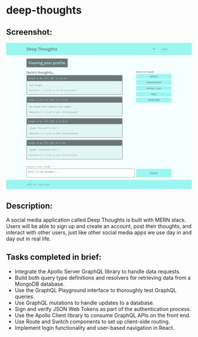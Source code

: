 # deep-thoughts

## Screenshot:
![](src/screenshot.png)

## Description:
A social media application called Deep Thoughts is built with MERN stack. Users will be able to sign up and create an account, post their thoughts, and interact with other users, just like other social media apps we use day in and day out in real life.

## Tasks completed in brief:
- Integrate the Apollo Server GraphQL library to handle data requests.
- Build both query type definitions and resolvers for retrieving data from a MongoDB database.
- Use the GraphQL Playground interface to thoroughly test GraphQL queries.
- Use GraphQL mutations to handle updates to a database.
- Sign and verify JSON Web Tokens as part of the authentication process.
- Use the Apollo Client library to consume GraphQL APIs on the front end.
- Use Route and Switch components to set up client-side routing.
- Implement login functionality and user-based navigation in React.